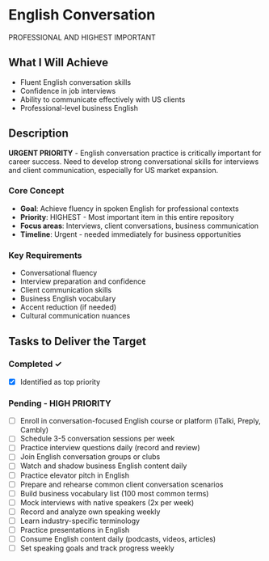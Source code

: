 # English Conversation

PROFESSIONAL AND HIGHEST IMPORTANT

## What I Will Achieve
- Fluent English conversation skills
- Confidence in job interviews
- Ability to communicate effectively with US clients
- Professional-level business English

## Description
**URGENT PRIORITY** - English conversation practice is critically important for career success. Need to develop strong conversational skills for interviews and client communication, especially for US market expansion.

### Core Concept
- **Goal**: Achieve fluency in spoken English for professional contexts
- **Priority**: HIGHEST - Most important item in this entire repository
- **Focus areas**: Interviews, client conversations, business communication
- **Timeline**: Urgent - needed immediately for business opportunities

### Key Requirements
- Conversational fluency
- Interview preparation and confidence
- Client communication skills
- Business English vocabulary
- Accent reduction (if needed)
- Cultural communication nuances

## Tasks to Deliver the Target

### Completed ✓
- [x] Identified as top priority

### Pending - HIGH PRIORITY
- [ ] Enroll in conversation-focused English course or platform (iTalki, Preply, Cambly)
- [ ] Schedule 3-5 conversation sessions per week
- [ ] Practice interview questions daily (record and review)
- [ ] Join English conversation groups or clubs
- [ ] Watch and shadow business English content daily
- [ ] Practice elevator pitch in English
- [ ] Prepare and rehearse common client conversation scenarios
- [ ] Build business vocabulary list (100 most common terms)
- [ ] Mock interviews with native speakers (2x per week)
- [ ] Record and analyze own speaking weekly
- [ ] Learn industry-specific terminology
- [ ] Practice presentations in English
- [ ] Consume English content daily (podcasts, videos, articles)
- [ ] Set speaking goals and track progress weekly
